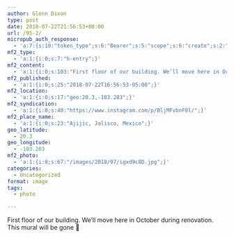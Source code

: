 ```yaml
---
author: Glenn Dixon
type: post
date: 2018-07-22T21:56:53+00:00
url: /95-2/
micropub_auth_response:
  - 'a:7:{s:10:"token_type";s:6:"Bearer";s:5:"scope";s:6:"create";s:2:"me";s:28:"https://glenn.thedixons.net/";s:9:"issued_by";s:55:"https://glenn.thedixons.net/wp-json/indieauth/1.0/token";s:9:"client_id";s:23:"https://ownyourgram.com";s:9:"issued_at";i:1532300352;s:4:"user";i:1;}'
mf2_type:
  - 'a:1:{i:0;s:7:"h-entry";}'
mf2_content:
  - 'a:1:{i:0;s:103:"First floor of our building. We’ll move here in October during renovation. This mural will be gone :(";}'
mf2_published:
  - 'a:1:{i:0;s:25:"2018-07-22T16:56:53-05:00";}'
mf2_location:
  - 'a:1:{i:0;s:17:"geo:20.3,-103.283";}'
mf2_syndication:
  - 'a:1:{i:0;s:40:"https://www.instagram.com/p/BljMFvbnF0l/";}'
mf2_place_name:
  - 'a:1:{i:0;s:23:"Ajijic, Jalisco, Mexico";}'
geo_latitude:
  - 20.3
geo_longitude:
  - -103.283
mf2_photo:
  - 'a:1:{i:0;s:67:"/images/2018/07/igxd9c8D.jpg";}'
categories:
  - Uncategorized
format: image
tags:
  - photo

---
```

First floor of our building. We’ll move here in October during renovation. This mural will be gone 🙁